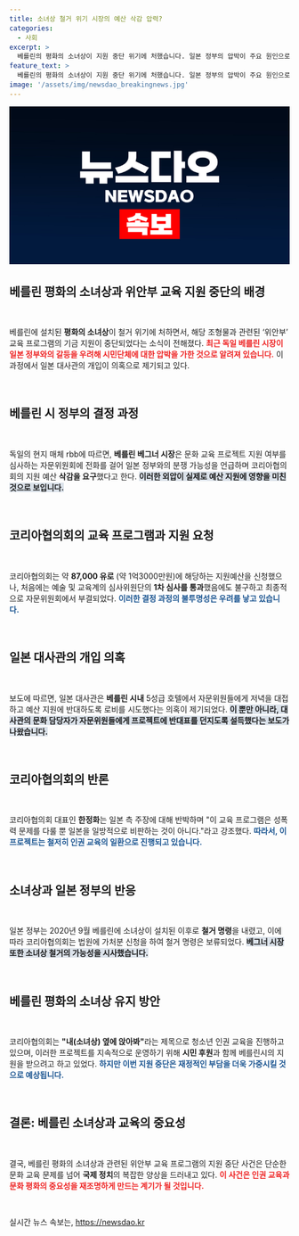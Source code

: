 ```yaml
---
title: 소녀상 철거 위기 시장의 예산 삭감 압력?
categories:
  - 사회
excerpt: >
  베를린의 평화의 소녀상이 지원 중단 위기에 처했습니다. 일본 정부의 압박이 주요 원인으로 지목되며, 위안부 교육 프로그램도 기금 지원이 끊겼습니다. 이번 사건은 교육과 예술 프로젝트에 대한 외부 압력의 예를 보여주고 있습니다.
feature_text: >
  베를린의 평화의 소녀상이 지원 중단 위기에 처했습니다. 일본 정부의 압박이 주요 원인으로 지목되며, 위안부 교육 프로그램도 기금 지원이 끊겼습니다. 이번 사건은 교육과 예술 프로젝트에 대한 외부 압력의 예를 보여주고 있습니다.
image: '/assets/img/newsdao_breakingnews.jpg'
---
```


<p><img src="/assets/img/newsdao_breakingnews.jpg" alt="implanttips 속보" /></p>

<h2 data-ke-size="size26">베를린 평화의 소녀상과 위안부 교육 지원 중단의 배경</h2>

<p data-ke-size="size16">&nbsp;</p>

<p>베를린에 설치된 <strong>평화의 소녀상</strong>이 철거 위기에 처하면서, 해당 조형물과 관련된 ‘위안부’ 교육 프로그램의 기금 지원이 중단되었다는 소식이 전해졌다. <b><span style="color: #ee2323;">최근 독일 베를린 시장이 일본 정부와의 갈등을 우려해 시민단체에 대한 압박을 가한 것으로 알려져 있습니다.</span></b> 이 과정에서 일본 대사관의 개입이 의혹으로 제기되고 있다.</p>

<p data-ke-size="size16">&nbsp;</p>

<h2 data-ke-size="size26">베를린 시 정부의 결정 과정</h2>

<p data-ke-size="size16">&nbsp;</p>

<p>독일의 현지 매체 rbb에 따르면, <strong>베를린 베그너 시장</strong>은 문화 교육 프로젝트 지원 여부를 심사하는 자문위원회에 전화를 걸어 일본 정부와의 분쟁 가능성을 언급하며 코리아협의회의 지원 예산 <strong>삭감을 요구</strong>했다고 한다. <b><span style="background-color: #21538527;">이러한 외압이 실제로 예산 지원에 영향을 미친 것으로 보입니다.</span></b></p>

<p data-ke-size="size16">&nbsp;</p>

<h2 data-ke-size="size26">코리아협의회의 교육 프로그램과 지원 요청</h2>

<p data-ke-size="size16">&nbsp;</p>

<p>코리아협의회는 약 <strong>87,000 유로</strong> (약 1억3000만원)에 해당하는 지원예산을 신청했으나, 처음에는 예술 및 교육계의 심사위원단의 <strong>1차 심사를 통과</strong>했음에도 불구하고 최종적으로 자문위원회에서 부결되었다. <b><span style="color: #1a5490;">이러한 결정 과정의 불투명성은 우려를 낳고 있습니다.</span></b></p>

<p data-ke-size="size16">&nbsp;</p>

<h2 data-ke-size="size26">일본 대사관의 개입 의혹</h2>

<p data-ke-size="size16">&nbsp;</p>

<p>보도에 따르면, 일본 대사관은 <strong>베를린 시내</strong> 5성급 호텔에서 자문위원들에게 저녁을 대접하고 예산 지원에 반대하도록 로비를 시도했다는 의혹이 제기되었다. <b><span style="background-color: #21538527;">이 뿐만 아니라, 대사관의 문화 담당자가 자문위원들에게 프로젝트에 반대표를 던지도록 설득했다는 보도가 나왔습니다.</span></b></p>

<p data-ke-size="size16">&nbsp;</p>

<h2 data-ke-size="size26">코리아협의회의 반론</h2>

<p data-ke-size="size16">&nbsp;</p>

<p>코리아협의회 대표인 <strong>한정화</strong>는 일본 측 주장에 대해 반박하며 "이 교육 프로그램은 성폭력 문제를 다룰 뿐 일본을 일방적으로 비판하는 것이 아니다."라고 강조했다. <b><span style="color: #1a5490;">따라서, 이 프로젝트는 철저히 인권 교육의 일환으로 진행되고 있습니다.</span></b></p>

<p data-ke-size="size16">&nbsp;</p>

<h2 data-ke-size="size26">소녀상과 일본 정부의 반응</h2>

<p data-ke-size="size16">&nbsp;</p>

<p>일본 정부는 2020년 9월 베를린에 소녀상이 설치된 이후로 <strong>철거 명령</strong>을 내렸고, 이에 따라 코리아협의회는 법원에 가처분 신청을 하여 철거 명령은 보류되었다. <b><span style="background-color: #21538527;">베그너 시장 또한 소녀상 철거의 가능성을 시사했습니다.</span></b></p>

<p data-ke-size="size16">&nbsp;</p>

<h2 data-ke-size="size26">베를린 평화의 소녀상 유지 방안</h2>

<p data-ke-size="size16">&nbsp;</p>

<p>코리아협의회는 <strong>"내(소녀상) 옆에 앉아봐"</strong>라는 제목으로 청소년 인권 교육을 진행하고 있으며, 이러한 프로젝트를 지속적으로 운영하기 위해 <strong>시민 후원</strong>과 함께 베를린시의 지원을 받으려고 하고 있었다. <b><span style="color: #1a5490;">하지만 이번 지원 중단은 재정적인 부담을 더욱 가중시킬 것으로 예상됩니다.</span></b></p>

<p data-ke-size="size16">&nbsp;</p>

<h2 data-ke-size="size26">결론: 베를린 소녀상과 교육의 중요성</h2>

<p data-ke-size="size16">&nbsp;</p>

<p>결국, 베를린 평화의 소녀상과 관련된 위안부 교육 프로그램의 지원 중단 사건은 단순한 문화 교육 문제를 넘어 <strong>국제 정치</strong>의 복잡한 양상을 드러내고 있다. <b><span style="color: #ee2323;">이 사건은 인권 교육과 문화 평화의 중요성을 재조명하게 만드는 계기가 될 것입니다.</span></b> </p>

<p data-ke-size="size16">&nbsp;</p>
실시간 뉴스 속보는, <a href="https://newsdao.kr" rel="dofollow">https://newsdao.kr</a>


